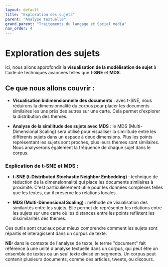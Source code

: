 ```yaml
---
layout: default
title: "Exploration des sujets"
parent: "Analyse textuelle"
grand_parent: "Traitements du langage et Social media"
nav_order: 4
---
```


# Exploration des sujets

Ici, nous allons approfondir la **visualisation de la modélisation de sujet** à l'aide de techniques avancées telles que **t-SNE** et **MDS**.

## Ce que nous allons couvrir :
- **Visualisation bidimensionnelle des documents** : avec t-SNE, nous réduirons la dimensionnalité du corpus pour placer les documents similaires les uns près des autres sur une carte. Cela permet d'explorer la distribution des themes.
  
- **Analyse de la similitude des sujets avec MDS** : le MDS (Multi-Dimensional Scaling) sera utilisé pour visualiser la similitude entre les différents sujets dans un espace à deux dimensions. Plus les points représentant les sujets sont proches, plus leurs thèmes sont similaires. Nous analyserons également la fréquence de chaque sujet dans le corpus.

### Explication de t-SNE et MDS :
- **t-SNE (t-Distributed Stochastic Neighbor Embedding)** : technique de réduction de la dimensionnalité qui place les documents similaires à proximité. C'est particulièrement utile pour les données complexes telles que les textes, car il préserve les relations locales.
  
- **MDS (Multi-Dimensional Scaling)** : méthode de visualisation des similarités entre les sujets. Elle permet de représenter les relations entre les sujets sur une carte où les distances entre les points reflètent les dissimilarités des thèmes.

Ces outils sont cruciaux pour mieux comprendre comment les sujets sont répartis et interagissent dans un corpus de texte.

**NB:** dans le contexte de l'analyse de texte, le terme "document" fait référence à une unité d'analyse textuelle dans un corpus, qui peut être un ensemble de textes ou un seul texte divisé en segments. Un corpus peut contenir plusieurs documents, comme des articles, tweets, ou discours. 